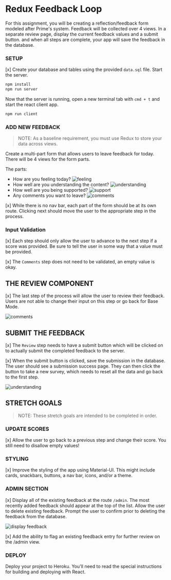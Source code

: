 # Redux Feedback Loop

For this assignment, you will be creating a reflection/feedback form modeled after Prime's system. Feedback will be collected over 4 views. In a separate review page, display the current feedback values and a submit button. and when all steps are complete, your app will save the feedback in the database. 

### SETUP

[x] Create your database and tables using the provided `data.sql` file. Start the server.

```javascript
npm install
npm run server
```

Now that the server is running, open a new terminal tab with `cmd + t` and start the react client app.

```javascript
npm run client
```

### ADD NEW FEEDBACK

> NOTE: As a baseline requirement, you must use Redux to store your data across views.

Create a multi-part form that allows users to leave feedback for today. 
There will be 4 views for the form parts.

The parts:
- How are you feeling today?
![feeling](wireframes/feeling.png)
- How well are you understanding the content?
![understanding](wireframes/understanding.png)
- How well are you being supported?
![support](wireframes/supported.png)
- Any comments you want to leave?
![comments](wireframes/comments.png)

[x] While there is no nav bar, each part of the form should be at its own route. Clicking next should move the user to the appropriate step in the process.

### Input Validation

[x] Each step should only allow the user to advance to the next step if a score was provided. Be sure to tell the user in some way that a value must be provided.

[x] The `Comments` step does not need to be validated, an empty value is okay.

## THE REVIEW COMPONENT

[x] The last step of the process will allow the user to review their feedback. Users are not able to change their input on this step or go back for Base Mode. 

![comments](wireframes/review-active.png)

## SUBMIT THE FEEDBACK

[x] The `Review` step needs to have a submit button which will be clicked on to actually submit the completed feedback to the server.

[x] When the submit button is clicked, save the submission in the database. The user should see a submission success page. They can then click the button to take a new survey, which needs to reset all the data and go back to the first step.

![understanding](wireframes/page-five.png)


## STRETCH GOALS

> NOTE: These stretch goals are intended to be completed in order.

### UPDATE SCORES

[x] Allow the user to go back to a previous step and change their score. You still need to disallow empty values!

### STYLING
[x] Improve the styling of the app using Material-UI. This might include cards, snackbars, buttons, a nav bar, icons, and/or a theme. 

### ADMIN SECTION

[x] Display all of the existing feedback at the route `/admin`. The most recently added feedback should appear at the top of the list. Allow the user to delete existing feedback. Prompt the user to confirm prior to deleting the feedback from the database.

![display feedback](wireframes/admin.png)

[x] Add the ability to flag an existing feedback entry for further review on the /admin view.

### DEPLOY
Deploy your project to Heroku. You'll need to read the special instructions for building and deploying with React. 
